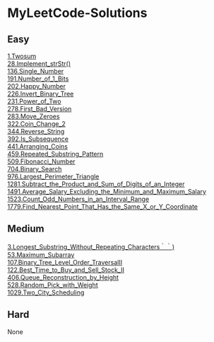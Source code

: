 # MyLeetCode-Solutions


## Easy 
[1.Twosum](./1.Easy/1.Twosum/)</br>
[28.Implement_strStr()](./1.Easy/28.Implement_strStr()/)</br>
[136.Single_Number](./1.Easy/136.Single_Number/)</br>
[191.Number_of_1_Bits](./1.Easy/191.Number_of_1_Bits/)</br>
[202.Happy_Number](./1.Easy/202.Happy_Number/)</br>
[226.Invert_Binary_Tree](./1.Easy/226.Invert_Binary_Tree/)</br>
[231.Power_of_Two](./1.Easy/231.Power_of_Two/)</br>
[278.First_Bad_Version](./1.Easy/278.First_Bad_Version/)</br>
[283.Move_Zeroes](./1.Easy/283.Move_Zeroes/README.md)</br>
[322.Coin_Change_2](./1.Easy/322.Coin_Change_2/)</br>
[344.Reverse_String](./1.Easy/344.Reverse_String/)</br>
[392.Is_Subsequence](./1.Easy/392.Is_Subsequence/)</br>
[441.Arranging_Coins](./1.Easy/441.Arranging_Coins/)</br>
[459.Repeated_Substring_Pattern](./1.Easy/459.Repeated_Substring_Pattern/)</br>
[509.Fibonacci_Number](./1.Easy/509.Fibonacci_Number/)</br>
[704.Binary_Search](./1.Easy/704.Binary_Search/)</br>
[976.Largest_Perimeter_Triangle](./1.Easy/976.Largest_Perimeter_Triangle/)</br>
[1281.Subtract_the_Product_and_Sum_of_Digits_of_an_Integer](./1.Easy/1281.Subtract_the_Product_and_Sum_of_Digits_of_an_Integer/)</br>
[1491.Average_Salary_Excluding_the_Minimum_and_Maximum_Salary](./1.Easy/1491.Average_Salary_Excluding_the_Minimum_and_Maximum_Salary/)</br>
[1523.Count_Odd_Numbers_in_an_Interval_Range](./1.Easy/1523.Count_Odd_Numbers_in_an_Interval_Range/)</br>
[1779.Find_Nearest_Point_That_Has_the_Same_X_or_Y_Coordinate](./1.Easy/1779.Find_Nearest_Point_That_Has_the_Same_X_or_Y_Coordinate/)</br>

## Medium
[3.Longest_Substring_Without_Repeating_Characters｀｀)](./2.Medium/3.Longest_Substring_Without_Repeating_Characters/)</br>
[53.Maximum_Subarray](./2.Medium/53.Maximum_Subarray/)</br>
[107.Binary_Tree_Level_Order_TraversalII](./2.Medium/107.Binary_Tree_Level_Order_TraversalII/)</br>
[122.Best_Time_to_Buy_and_Sell_Stock_II](./2.Medium/122.Best_Time_to_Buy_and_Sell_Stock_II/)</br>
[406.Queue_Reconstruction_by_Height](./2.Medium/406.Queue_Reconstruction_by_Height/)</br>
[528.Random_Pick_with_Weight](./2.Medium/528.Random_Pick_with_Weight/)</br>
[1029.Two_City_Scheduling](./2.Medium/1029.Two_City_Scheduling/)</br>

## Hard 
None
[]()</br>
